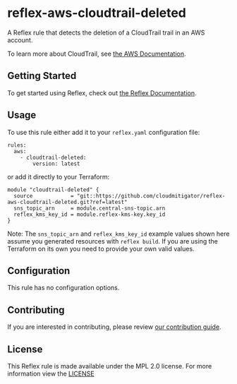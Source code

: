 # reflex-aws-cloudtrail-deleted
A Reflex rule that detects the deletion of a CloudTrail trail in an AWS account.

To learn more about CloudTrail, see [the AWS Documentation](https://docs.aws.amazon.com/awscloudtrail/latest/userguide/cloudtrail-user-guide.html).

## Getting Started
To get started using Reflex, check out [the Reflex Documentation](https://docs.cloudmitigator.com/).

## Usage
To use this rule either add it to your `reflex.yaml` configuration file:  
```
rules:
  aws:
    - cloudtrail-deleted:
        version: latest
```

or add it directly to your Terraform:  
```
module "cloudtrail-deleted" {
  source            = "git::https://github.com/cloudmitigator/reflex-aws-cloudtrail-deleted.git?ref=latest"
  sns_topic_arn     = module.central-sns-topic.arn
  reflex_kms_key_id = module.reflex-kms-key.key_id
}
```

Note: The `sns_topic_arn` and `reflex_kms_key_id` example values shown here assume you generated resources with `reflex build`. If you are using the Terraform on its own you need to provide your own valid values.

## Configuration
This rule has no configuration options.

## Contributing
If you are interested in contributing, please review [our contribution guide](https://docs.cloudmitigator.com/about/contributing.html).

## License
This Reflex rule is made available under the MPL 2.0 license. For more information view the [LICENSE](https://github.com/cloudmitigator/reflex-aws-cloudtrail-deleted/blob/master/LICENSE) 
